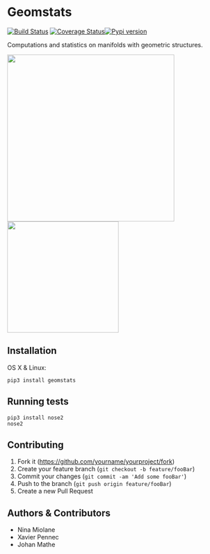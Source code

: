 # Geomstats
[![Build Status](https://travis-ci.org/geomstats/geomstats.svg?branch=master)](https://travis-ci.org/geomstats/geomstats)  [![Coverage Status](https://codecov.io/gh/geomstats/geomstats/branch/master/graph/badge.svg)](https://codecov.io/gh/geomstats/geomstats)[![Pypi version](https://img.shields.io/pypi/v/geomstats.svg)](https://pypi.python.org/pypi/geomstats/)

Computations and statistics on manifolds with geometric structures.

<img src="https://raw.githubusercontent.com/ninamiolane/geomstats/master/examples/imgs/gradient_descent.gif" width=384 height=384><img src="https://raw.githubusercontent.com/ninamiolane/geomstats/master/examples/imgs/h2_grid.png" width=256 height=256>


## Installation

OS X & Linux:

```
pip3 install geomstats
```

## Running tests

```
pip3 install nose2
nose2
```

## Contributing

1. Fork it (<https://github.com/yourname/yourproject/fork>)
2. Create your feature branch (`git checkout -b feature/fooBar`)
3. Commit your changes (`git commit -am 'Add some fooBar'`)
4. Push to the branch (`git push origin feature/fooBar`)
5. Create a new Pull Request

## Authors & Contributors

* Nina Miolane
* Xavier Pennec
* Johan Mathe
